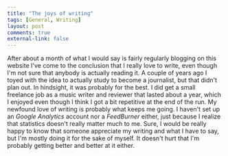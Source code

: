 ```yaml
---
title: "The joys of writing"
tags: [General, Writing]
layout: post
comments: true
external-link: false
---
```


After about a month of what I would say is fairly regularly blogging on this website I've come to the conclusion that I really love to write, even though I'm not sure that anybody is actually reading it. A couple of years ago I toyed with the idea to actually study to become a journalist, but that didn't plan out. In hindsight, it was probably for the best. I did get a small freelance job as a music writer and reviewer that lasted about a year, which I enjoyed even though I think I got a bit repetitive at the end of the run. My newfound love of writing is probably what keeps me going. I haven't set up an *Google Analytics* account nor a *FeedBurner* either, just because I realize that statistics doesn't really matter much to me. Sure, I would be really happy to know that someone appreciate my writing and what I have to say, but I'm mostly doing it for the sake of myself. It doesn't hurt that I'm probably getting better and better at it either.
